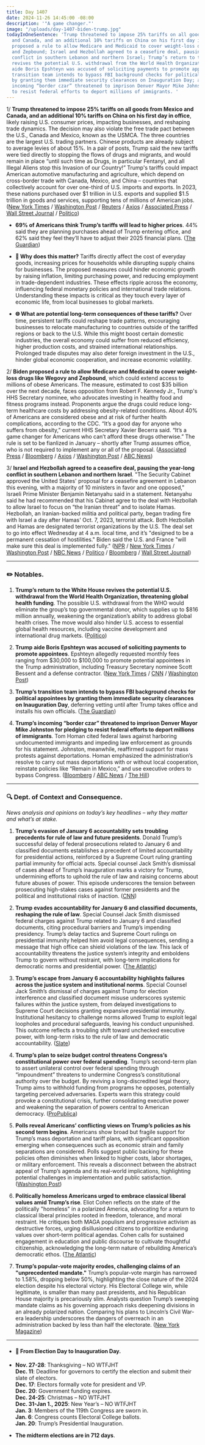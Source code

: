 ```yaml
---
title: Day 1407
date: 2024-11-26 14:45:00 -08:00
description: '"A game changer."'
image: "/uploads/day-1407-biden-trump.jpg"
todayInOneSentence: 'Trump threatened to impose 25% tariffs on all goods from Mexico
  and Canada, and an additional 10% tariffs on China on his first day in office; Biden
  proposed a rule to allow Medicare and Medicaid to cover weight-loss drugs like Wegovy
  and Zepbound; Israel and Hezbollah agreed to a ceasefire deal, pausing the year-long
  conflict in southern Lebanon and northern Israel; Trump’s return to the White House
  revives the potential U.S. withdrawal from the World Health Organization; Trump
  aide Boris Epshteyn was accused of soliciting payments to promote appointees; Trump’s
  transition team intends to bypass FBI background checks for political appointees
  by granting them immediate security clearances on Inauguration Day; and Trump’s
  incoming “border czar” threatened to imprison Denver Mayor Mike Johnston for pledging
  to resist federal efforts to deport millions of immigrants. '
---
```


1/ **Trump threatened to impose 25% tariffs on all goods from Mexico and Canada, and an additional 10% tariffs on China on his first day in office**, likely raising U.S. consumer prices, impacting businesses, and reshaping trade dynamics. The decision may also violate the free trade pact between the U.S., Canada and Mexico, known as the USMCA. The three countries are the largest U.S. trading partners. Chinese products are already subject to average levies of about 15%. In a pair of posts, Trump said the new tariffs were tied directly to stopping the flows of drugs and migrants, and would remain in place “until such time as Drugs, in particular Fentanyl, and all Illegal Aliens stop this Invasion of our Country!” Trump's tariffs could impact American automotive manufacturing and agriculture, which depend on cross-border trade with Canada, Mexico, and China – countries that collectively account for over one-third of U.S. imports and exports. In 2023, these nations purchased over $1 trillion in U.S. exports and supplied $1.5 trillion in goods and services, supporting tens of millions of American jobs. ([New York Times](https://www.nytimes.com/2024/11/25/business/economy/trump-tariffs-canada-mexico-china.html) / [Washington Post](https://www.washingtonpost.com/business/2024/11/25/trump-tariffs-china-mexico-canada-percent/) / [Reuters](https://www.reuters.com/world/us/trump-promises-25-tariff-products-mexico-canada-2024-11-25/) / [Axios](https://www.axios.com/2024/11/26/trump-tariffs-canada-china-mexico) / [Associated Press](https://apnews.com/article/tariffs-trump-trade-policy-economy-0fb9740a4b42c734c75b64ba09c901d5) / [Wall Street Journal](https://www.wsj.com/economy/trade/trump-fires-salvo-on-north-american-trade-pact-eded4fca) / [Politico](https://www.politico.com/live-updates/2024/11/25/congress/trumps-tariff-threat-00191615))

* **69% of Americans think Trump’s tariffs will lead to higher prices**. 44% said they are planning purchases ahead of Trump entering office, and 62% said they feel they’ll have to adjust their 2025 financial plans. ([The Guardian](https://www.theguardian.com/us-news/2024/nov/26/trump-tariffs-prices-harris-poll))

* **💭 Why does this matter?** Tariffs directly affect the cost of everyday goods, increasing prices for households while disrupting supply chains for businesses. The proposed measures could hinder economic growth by raising inflation, limiting purchasing power, and reducing employment in trade-dependent industries. These effects ripple across the economy, influencing federal monetary policies and international trade relations. Understanding these impacts is critical as they touch every layer of economic life, from local businesses to global markets.

* **🌐 What are potential long-term consequences of these tariffs?** Over time, persistent tariffs could reshape trade patterns, encouraging businesses to relocate manufacturing to countries outside of the tariffed regions or back to the U.S. While this might boost certain domestic industries, the overall economy could suffer from reduced efficiency, higher production costs, and strained international relationships. Prolonged trade disputes may also deter foreign investment in the U.S., hinder global economic cooperation, and increase economic volatility.

2/ **Biden proposed a rule to allow Medicare and Medicaid to cover weight-loss drugs like Wegovy and Zepbound**, which could extend access to millions of obese Americans. The measure, estimated to cost $35 billion over the next decade, faces opposition from Robert F. Kennedy Jr., Trump's HHS Secretary nominee, who advocates investing in healthy food and fitness programs instead. Proponents argue the drugs could reduce long-term healthcare costs by addressing obesity-related conditions. About 40% of Americans are considered obese and at risk of further health complications, according to the CDC. “It’s a good day for anyone who suffers from obesity,” current HHS Secretary Xavier Becerra said. “It’s a game changer for Americans who can’t afford these drugs otherwise.” The rule is set to be fianlized in January – shortly after Trump assumes office, who is not required to implement any or all of the proposal. ([Associated Press](https://apnews.com/article/ozempic-biden-rfk-jr-trump-antiobesity-drugs-caaa2f888435af1d32bedb83e9ddbc0a) / [Bloomberg](https://www.bloomberg.com/news/articles/2024-11-26/biden-proposes-medicare-and-medicaid-coverage-of-obesity-drugs) / [Axios](https://www.axios.com/2024/11/26/ozempic-medicare-medicaid-weight-loss-drugs) / [Washington Post](https://www.washingtonpost.com/health/2024/11/26/ozempic-wegovy-medicare-medicaid-weight-loss-drugs/) / [ABC News](https://abcnews.go.com/US/biden-administration-proposes-expanding-obesity-drug-coverage-medicare/story?id=116227872))

3/ **Israel and Hezbollah agreed to a ceasefire deal, pausing the year-long conflict in southern Lebanon and northern Israel**. "The Security Cabinet approved the United States' proposal for a ceasefire agreement in Lebanon this evening, with a majority of 10 ministers in favor and one opposed," Israeli Prime Minister Benjamin Netanyahu said in a statement. Netanyahu said he had recommended that his Cabinet agree to the deal with Hezbollah to allow Israel to focus on “the Iranian threat” and to isolate Hamas. Hezbollah, an Iranian-backed militia and political party, began trading fire with Israel a day after Hamas' Oct. 7, 2023, terrorist attack. Both Hezbollah and Hamas are designated terrorist organizations by the U.S. The deal set to go into effect Wednesday at 4 a.m. local time, and it’s "designed to be a permanent cessation of hostilities." Biden said the U.S. and France "will make sure this deal is implemented fully." ([NPR](https://www.npr.org/2024/11/26/nx-s1-5206389/israel-ceasefire-hezbollah-lebanon) / [New York Times](https://www.nytimes.com/live/2024/11/26/world/israel-hezbollah-lebanon-cease-fire) / [Washington Post](https://www.washingtonpost.com/world/2024/11/26/israel-war-news-lebanon-ceasefire-hezbollah-gaza/) / [NBC News](https://www.nbcnews.com/news/world/israel-hezbollah-lebanon-ceasefire-biden-gaza-hamas-rcna181859) / [Politico](https://www.politico.com/news/2024/11/26/israel-hezbollah-ceasefire-lebanon-netanyahu-00191709) / [Bloomberg](https://www.bloomberg.com/news/articles/2024-11-26/biden-says-israel-and-hezbollah-reach-cease-fire-agreement) / [Wall Street Journal](https://www.wsj.com/world/middle-east/israel-pounds-beirut-pushes-deeper-into-lebanon-ahead-of-expected-cease-fire-8a236ef3))

---

### ✏️ Notables.

1. **Trump’s return to the White House revives the potential U.S. withdrawal from the World Health Organization, threatening global health funding**. The possible U.S. withdrawal from the WHO would eliminate the group’s top governmental donor, which supplies up to $816 million annually, weakening the organization’s ability to address global health crises. The move would also hinder U.S. access to essential global health resources, including vaccine development and international drug markets. ([Politico](https://www.politico.com/live-updates/2024/11/26/congress/us-world-health-organization-membership-00191648))

2. **Trump aide Boris Epshteyn was accused of soliciting payments to promote appointees**. Epshteyn allegedly requested monthly fees ranging from $30,000 to $100,000 to promote potential appointees in the Trump administration, including Treasury Secretary nominee Scott Bessent and a defense contractor. ([New York Times](https://www.nytimes.com/2024/11/25/us/politics/trump-boris-epshteyn-investigation.html) / [CNN](https://www.cnn.com/2024/11/25/politics/trump-lawyers-investigate-allegations-boris-epshteyn-financial-gain) / [Washington Post](https://www.washingtonpost.com/nation/2024/11/25/trump-epshteyn-legal-review-conflicts/))

3. **Trump’s transition team intends to bypass FBI background checks for political appointees by granting them immediate security clearances on Inauguration Day**, deferring vetting until after Trump takes office and installs his own officials. ([The Guardian](https://www.theguardian.com/us-news/2024/nov/26/trump-transition-team-fbi-security-clearances-background-checks))

4. **Trump’s incoming “border czar” threatened to imprison Denver Mayor Mike Johnston for pledging to resist federal efforts to deport millions of immigrants**. Tom Homan cited federal laws against harboring undocumented immigrants and impeding law enforcement as grounds for his statement. Johnston, meanwhile, reaffirmed support for mass protests against deportations. Homan emphasized the administration’s resolve to carry out mass deportations with or without local cooperation, reinstate policies like “Remain in Mexico,” and use executive orders to bypass Congress. ([Bloomberg](https://www.bloomberg.com/news/articles/2024-11-26/homan-promises-mass-deportation-ahead-in-visit-to-texas-border) / [ABC News](https://abcnews.go.com/US/trump-border-czar-tom-homan-jail-denver-mayor/story?id=116235385) / [The Hill](https://thehill.com/homenews/state-watch/5009692-tom-homan-denver-mayor-marty-johnston-deportation-plans/))

---

### 🔍 Dept. of Context and Consequence.

*News analysis and opinions on today’s key headlines – why they matter and what’s at stake.*

1. **Trump’s evasion of January 6 accountability sets troubling precedents for rule of law and future presidents**. Donald Trump’s successful delay of federal prosecutions related to January 6 and classified documents establishes a precedent of limited accountability for presidential actions, reinforced by a Supreme Court ruling granting partial immunity for official acts. Special counsel Jack Smith’s dismissal of cases ahead of Trump’s inauguration marks a victory for Trump, undermining efforts to uphold the rule of law and raising concerns about future abuses of power. This episode underscores the tension between prosecuting high-stakes cases against former presidents and the political and institutional risks of inaction. ([CNN](https://www.cnn.com/2024/11/26/politics/trump-jack-smith-january-6-accountability-analysis/))

2. **Trump evades accountability for January 6 and classified documents, reshaping the rule of law**. Special Counsel Jack Smith dismissed federal charges against Trump related to January 6 and classified documents, citing procedural barriers and Trump’s impending presidency. Trump’s delay tactics and Supreme Court rulings on presidential immunity helped him avoid legal consequences, sending a message that high office can shield violations of the law. This lack of accountability threatens the justice system’s integrity and emboldens Trump to govern without restraint, with long-term implications for democratic norms and presidential power. ([The Atlantic](https://www.theatlantic.com/ideas/archive/2024/11/jack-smith-drops-charges-trump/680798/))

3. **Trump’s escape from January 6 accountability highlights failures across the justice system and institutional norms**. Special Counsel Jack Smith’s dismissal of charges against Trump for election interference and classified document misuse underscores systemic failures within the justice system, from delayed investigations to Supreme Court decisions granting expansive presidential immunity. Institutional hesitancy to challenge norms allowed Trump to exploit legal loopholes and procedural safeguards, leaving his conduct unpunished. This outcome reflects a troubling shift toward unchecked executive power, with long-term risks to the rule of law and democratic accountability. ([Slate](https://slate.com/news-and-politics/2024/11/jack-smith-trump-trial-january-6-department-of-justice.html))

4. **Trump’s plan to seize budget control threatens Congress’s constitutional power over federal spending**. Trump’s second-term plan to assert unilateral control over federal spending through “impoundment” threatens to undermine Congress’s constitutional authority over the budget. By reviving a long-discredited legal theory, Trump aims to withhold funding from programs he opposes, potentially targeting perceived adversaries. Experts warn this strategy could provoke a constitutional crisis, further consolidating executive power and weakening the separation of powers central to American democracy. ([ProPublica](https://www.propublica.org/article/trump-impoundment-appropriations-congress-budget))

5. **Polls reveal Americans’ conflicting views on Trump’s policies as his second term begins**. Americans show broad but fragile support for Trump’s mass deportation and tariff plans, with significant opposition emerging when consequences such as economic strain and family separations are considered. Polls suggest public backing for these policies often diminishes when linked to higher costs, labor shortages, or military enforcement. This reveals a disconnect between the abstract appeal of Trump’s agenda and its real-world implications, highlighting potential challenges in implementation and public satisfaction. ([Washington Post](https://www.washingtonpost.com/politics/2024/11/25/americans-many-contradictions-trumps-agenda/))

6. **Politically homeless Americans urged to embrace classical liberal values amid Trump’s rise**. Eliot Cohen reflects on the state of the politically "homeless" in a polarized America, advocating for a return to classical liberal principles rooted in freedom, tolerance, and moral restraint. He critiques both MAGA populism and progressive activism as destructive forces, urging disillusioned citizens to prioritize enduring values over short-term political agendas. Cohen calls for sustained engagement in education and public discourse to cultivate thoughtful citizenship, acknowledging the long-term nature of rebuilding America’s democratic ethos. ([The Atlantic](https://www.theatlantic.com/politics/archive/2024/11/guide-politically-homeless-2024-election/680795/))

7. **Trump’s popular-vote majority erodes, challenging claims of an "unprecedented mandate."** Trump’s popular-vote margin has narrowed to 1.58%, dropping below 50%, highlighting the close nature of the 2024 election despite his electoral victory. His Electoral College win, while legitimate, is smaller than many past presidents, and his Republican House majority is precariously slim. Analysts question Trump’s sweeping mandate claims as his governing approach risks deepening divisions in an already polarized nation. Comparing his plans to Lincoln’s Civil War-era leadership underscores the dangers of overreach in an administration backed by less than half the electorate. ([New York Magazine](https://nymag.com/intelligencer/article/election-results-show-trump-has-lost-popular-vote-majority.html))

---

* #### 📅 From Election Day to Inauguration Day.

* **Nov. 27-28**: Thanksgiving – NO WTFJHT \
  **Dec. 11**: Deadline for governors to certify the election and submit their slate of electors. \
  **Dec. 17**: Electors formally vote for president and VP. \
  **Dec. 20**: Government funding expires. \
  **Dec. 24-25**: Christmas – NO WTFJHT \
  **Dec. 31-Jan 1., 2025**: New Year’s – NO WTFJHT \
  **Jan. 3**: Members of the 119th Congress are sworn in. \
  **Jan. 6**: Congress counts Electoral College ballots. \
  **Jan. 20**: Trump’s Presidential Inauguration.

* **The midterm elections are in 712 days**.